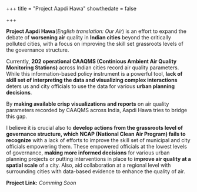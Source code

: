 +++
title = "Project Aapdi Hawa"
showthedate = false

+++


**Project Aapdi Hawa**(*English translation: Our Air*) is an effort to expand the debate of **worsening air** quality in **Indian cities** beyond the critically polluted cities, with a focus on improving the skill set grassroots levels of the governance structure.

Currently, **202 operational CAAQMS (Continious Ambient Air Quality Monitoring Stations)** across Indian cities record air quality parameters. While this information-based policy instrument is a powerful tool, **lack of skill set of interpreting the data and visualizing complex interactions** deters us and city officials to use the data for various **urban planning decisions**.

By **making available crisp visualizations and reports** on air quality parameters recorded by CAAQMS across India, Aapdi Hawa tries to bridge this gap.

I believe it is crucial also to **develop actions from the grassroots level of governance structure, which NCAP (National Clean Air Program) fails to recognize** with a lack of efforts to improve the skill set of municipal and city officials empowering them. These empowered officials at the lowest levels of governance, **making more informed decisions** for various urban planning projects or putting interventions in place to **improve air quality at a spatial scale** of a city. Also, aid collaboration at a regional level with surrounding cities with data-based evidence to enhance the quality of air.


**Project Link:** *Comming Soon*
